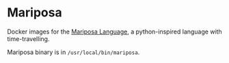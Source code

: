 # Mariposa

Docker images for the [Mariposa Language](https://github.com/ambulancja/mariposa), a python-inspired language with time-travelling.

Mariposa binary is in `/usr/local/bin/mariposa`.
